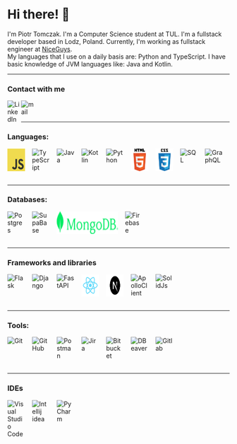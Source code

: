 # Hi there! 👋

I'm Piotr Tomczak. I'm a Computer Science student at TUL. I'm a fullstack developer based in Lodz, Poland. Currently, I'm working as fullstack engineer at [NiceGuys](https://niceguys.info/). \
My languages that I use on a daily basis are: Python and TypeScript. I have basic knowledge of JVM languages like: Java and Kotlin.

---

### Contact with me

[<img align="left" style="margin-right: 0.25%" alt="LinkedIn" width="30px" src="https://cdn-icons-png.flaticon.com/512/174/174857.png" />][linkedin]
[<img align="left" style="margin-right: 0.25%" alt="mail" width="30px" src="https://img.icons8.com/fluency/344/apple-mail.png" />][mail]

<br>
<br>

---

### Languages:

<div style="display: flex; gap: 16px; width: 100%">
  <img align="left" alt="JavaScript" width="40px" src="https://raw.githubusercontent.com/github/explore/80688e429a7d4ef2fca1e82350fe8e3517d3494d/topics/javascript/javascript.png" />
  <img align="left" alt="TypeScript" width="40px" src="https://iconape.com/wp-content/png_logo_vector/typescript.png" />
  <img align="left" alt="Java" width="40px" src="https://cdn-icons-png.flaticon.com/512/226/226777.png" />
  <img align="left" alt="Kotlin" width="40px" src="https://i1.wp.com/yellowcodebooks.com/wp-content/uploads/2017/06/kotlin_logo.png?ssl=1" />
  <img align="left" alt="Python" width="40px" src="https://upload.wikimedia.org/wikipedia/commons/thumb/c/c3/Python-logo-notext.svg/2048px-Python-logo-notext.svg.png" />
  <img align="left" alt="HTML5" width="40px" src="https://raw.githubusercontent.com/github/explore/80688e429a7d4ef2fca1e82350fe8e3517d3494d/topics/html/html.png" />
  <img align="left" alt="CSS3" width="40px" src="https://raw.githubusercontent.com/github/explore/80688e429a7d4ef2fca1e82350fe8e3517d3494d/topics/css/css.png" />
  <img align="left" alt="SQL" width="40px" src="https://cdn-icons-png.flaticon.com/512/2772/2772128.png" />
  <img align="left" alt="GraphQL" width="40px" src="https://upload.wikimedia.org/wikipedia/commons/thumb/1/17/GraphQL_Logo.svg/1200px-GraphQL_Logo.svg.png" />
</div>

<br>

---

### Databases:

<div style="display: flex; gap: 16px; width: 100%">
  <img align="left" alt="Postgres" width="40px" src="https://logonoid.com/images/postgresql-logo.png" />
  <img align="left" alt="SupaBase" width="40px" src="https://res.cloudinary.com/practicaldev/image/fetch/s---1zZlXx3--/c_fill,f_auto,fl_progressive,h_320,q_auto,w_320/https://dev-to-uploads.s3.amazonaws.com/uploads/organization/profile_image/1968/c0dbe341-1d94-4192-a93b-921519678894.png" />
  <img align="left" alt="MongoDb" src="./resources/mongo.png" />
  <img align="left" alt="Firebase" width="40px" src="https://pluspng.com/img-png/firebase-logo-png-firebase-logo-png-transparent-amp-svg-vector-pluspng-2400x3291.png" />
</div>

<br>


---

### Frameworks and libraries

<div style="display: flex; gap: 16px; width: 100%">
  <img align="left" alt="Flask" width="40px" src="https://pythonforundergradengineers.com/posts/zappa/images/flask_icon.png" />
  <img align="left" alt="Django" width="40px" src="https://firebearstudio.com/blog/wp-content/uploads/2015/02/Best-Django-Python-CMS-2015.png" />
  <img align="left" alt="FastAPI" width="40px" src="https://devicons.railway.app/i/fastapi.svg" />
  <img align="left" alt="React" width="40px" src="https://raw.githubusercontent.com/github/explore/80688e429a7d4ef2fca1e82350fe8e3517d3494d/topics/react/react.png" />
  <img align="left" alt="NextJs" width="40px" src="./resources/Next.js.png" />
  <img align="left" alt="ApolloClient" width="40px" src="https://global.discourse-cdn.com/business5/uploads/apollographql/original/1X/25bd5104d61020fe4dc0777a5919cd009bca633e.png" />
  <img align="left" alt="SolidJs" width="40px" src="https://www.solidjs.com/img/logo/without-wordmark/logo.png" />
</div>

<br>

---

### Tools:

<div style="display: flex; gap: 16px; width: 100%">
  <img align="left" alt="Git" width="40px" src="https://i1.wp.com/boffosocko.com/wp-content/uploads/2014/09/Git_icon.svg_.png?fit=660%2C660&ssl=1" />
  <img align="left" alt="GitHub" width="40px" src="https://cdn-icons-png.flaticon.com/512/733/733553.png" />
  <img align="left" alt="Postman" width="40px" src="https://cdn.worldvectorlogo.com/logos/postman.svg" />
  <img align="left" alt="Jira" width="40px" src="https://cdn.icon-icons.com/icons2/2699/PNG/512/atlassian_jira_logo_icon_170511.png" />
  <img align="left" alt="Bitbucket" width="40px" src="https://upload.wikimedia.org/wikipedia/commons/thumb/0/0e/Bitbucket-blue-logomark-only.svg/1200px-Bitbucket-blue-logomark-only.svg.png" />
  <img align="left" alt="DBeaver" width="40px" src="https://upload.wikimedia.org/wikipedia/commons/thumb/b/b5/DBeaver_logo.svg/2048px-DBeaver_logo.svg.png" />
  <img align="left" alt="Gitlab" width="40px" src="https://images.ctfassets.net/xz1dnu24egyd/1IRkfXmxo8VP2RAE5jiS1Q/ea2086675d87911b0ce2d34c354b3711/gitlab-logo-500.png" />
</div>

<br>


---

### IDEs

<div style="display: flex; gap: 16px; width: 100%">
  <img align="left" alt="Visual Studio Code" width="40px" src="https://upload.wikimedia.org/wikipedia/commons/thumb/9/9a/Visual_Studio_Code_1.35_icon.svg/512px-Visual_Studio_Code_1.35_icon.svg.png" />
  <img align="left" alt="Intellij idea" width="40px" src="https://upload.wikimedia.org/wikipedia/commons/thumb/9/9c/IntelliJ_IDEA_Icon.svg/1200px-IntelliJ_IDEA_Icon.svg.png" />
  <img align="left" alt="PyCharm" width="40px" src="https://upload.wikimedia.org/wikipedia/commons/thumb/1/1d/PyCharm_Icon.svg/2048px-PyCharm_Icon.svg.png" />
</div>


[linkedin]: https://www.linkedin.com/in/piotr-tomczak-565666209
[mail]: mailto:piotr.tomczak.praca@gmail.com
